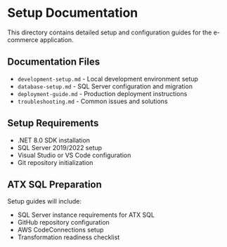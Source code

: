 # Setup Documentation

This directory contains detailed setup and configuration guides for the e-commerce application.

## Documentation Files

- `development-setup.md` - Local development environment setup
- `database-setup.md` - SQL Server configuration and migration
- `deployment-guide.md` - Production deployment instructions
- `troubleshooting.md` - Common issues and solutions

## Setup Requirements

- .NET 8.0 SDK installation
- SQL Server 2019/2022 setup
- Visual Studio or VS Code configuration
- Git repository initialization

## ATX SQL Preparation

Setup guides will include:

- SQL Server instance requirements for ATX SQL
- GitHub repository configuration
- AWS CodeConnections setup
- Transformation readiness checklist